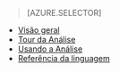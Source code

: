 > [AZURE.SELECTOR]
- [Visão geral](../articles/application-insights/app-insights-analytics.md)
- [Tour da Análise](../articles/application-insights/app-insights-analytics-tour.md)
- [Usando a Análise](../articles/application-insights/app-insights-analytics-using.md)
- [Referência da linguagem](../articles/application-insights/app-insights-analytics-reference.md)

<!---HONumber=AcomDC_0608_2016-->